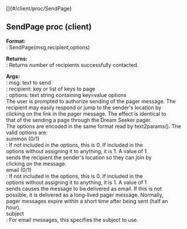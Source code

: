 []{#/client/proc/SendPage}    
## SendPage proc (client)    
**Format:**    
:   SendPage(msg,recipient,options)    
<!-- -->    
**Returns:**    
:   Returns number of recipients successfully contacted.    
<!-- -->    
**Args:**    
:   msg: text to send    
:   recipient: key or list of keys to page    
:   options: text string containing key=value options    
The user is prompted to authorize sending of the pager message. The    
recipient may easily respond or jump to the sender\'s location by    
clicking on the link in the pager message. The effect is identical to    
that of the sending a page through the Dream Seeker pager.    
The options are encoded in the same format read by text2params(). The    
valid options are:    
summon (0/1)    
:   If not included in the options, this is 0. If included in the    
    options without assigning it to anything, it is 1. A value of 1    
    sends the recipient the sender\'s location so they can join by    
    clicking on the message.    
email (0/1)    
:   If not included in the options, this is 0. If included in the    
    options without assigning it to anything, it is 1. A value of 1    
    sends causes the message to be delivered as email. If this is not    
    possible, it is delivered as a long-lived pager message. Normally,    
    pager messages expire within a short time after being sent (half an    
    hour).    
subject    
:   For email messages, this specifies the subject to use.  